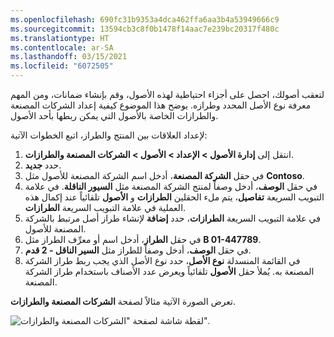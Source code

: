 ```yaml
---
ms.openlocfilehash: 690fc31b9353a4dca462ffa6aa3b4a53949666c9
ms.sourcegitcommit: 13594cb3c8f0b1478f14aac7e239bc20317f480c
ms.translationtype: HT
ms.contentlocale: ar-SA
ms.lasthandoff: 03/15/2021
ms.locfileid: "6072505"
---
```

لتعقب أصولك، احصل على أجزاء احتياطية لهذه الأصول، وقم بإنشاء ضمانات، ومن المهم معرفة نوع الأصل المحدد وطرازه. يوضح هذا الموضوع كيفية إعداد الشركات المصنعة والطرازات الخاصة بالأصول التي يمكن ربطها بأحد الأصول. 

لإعداد العلاقات بين المنتج والطراز، اتبع الخطوات الآتية:

1.  انتقل إلى **إدارة الأصول > الإعداد > الأصول > الشركات المصنعة والطرازات**.
2.  حدد **جديد‎**.
3.  في حقل **الشركة المصنعة**، أدخل اسم الشركة المصنعة للأصول مثل **Contoso**.
4.  في حقل **الوصف**، أدخل وصفاً لمنتج الشركة المصنعة مثل **السيور الناقلة**.
    في علامة التبويب السريعة **تفاصيل**، يتم ملء الحقلين **الطرازات** و **الأصول** تلقائياً عند إكمال هذه العملية في علامة التبويب السريعة **الطرازات**. 
5.  في علامة التبويب السريعة **الطرازات**، حدد **إضافة** لإنشاء طراز أصل مرتبط بالشركة المصنعة للأصول. 
6.  في حقل **الطراز**، أدخل اسم أو معرِّف الطراز مثل **B 01-447789**.
7.  في حقل **الوصف**، أدخل وصفاً للطراز مثل **السير الناقل - 2 قدم**.
8.  في القائمة المنسدلة **نوع الأصل**، حدد نوع الأصل الذي يجب ربط طراز الشركة المصنعة به.
    يُملأ حقل **الأصول** تلقائياً ويعرض عدد الأصناف باستخدام طراز الشركة المصنعة.

تعرض الصورة الآتية مثالاً لصفحة **الشركات المصنعة والطرازات**.

![لقطة شاشة لصفحة "الشركات المصنعة والطرازات".](../media/manufacturers-models-ssm.png) 


